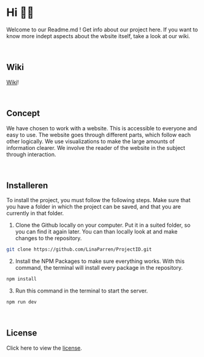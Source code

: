# Hi 👋🏻

Welcome to our Readme.md !
Get info about our project here.
If you want to know more indept aspects about the wbsite itself, take a look at our wiki.

<br>

## Wiki
<a href ="https://github.com/LinaParren/ProjectID/wiki">Wiki</a>!

<br>

## Concept
We have chosen to work with a website. This is accessible to everyone and easy to use. The website goes through different parts, which follow each other logically. We use visualizations to make the large amounts of information clearer. We involve the reader of the website in the subject through interaction.

<br>

## Installeren
To install the project, you must follow the following steps. Make sure that you have a folder in which the project can be saved, and that you are currently in that folder. 

1. Clone the Github locally on your computer. Put it in a suited folder, so you can find it again later. You can than locally look at and make changes to the repository.
  ```sh
  git clone https://github.com/LinaParren/ProjectID.git
  ```

2. Install the NPM Packages to make sure everything works. With this command, the terminal will install every package in the repository. 
  ```sh
  npm install
  ```
 
3. Run this command in the terminal to start the server. 
  ```sh
  npm run dev
  ```

<br>

## License
Click here to view the <a href='https://github.com/LinaParren/ProjectID/blob/main/LICENSE'>license</a>.
